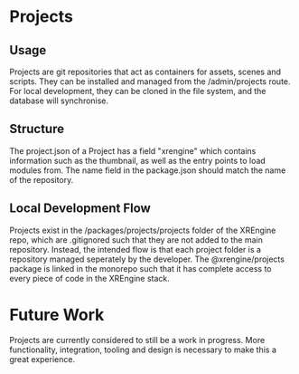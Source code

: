 # Projects

## Usage

Projects are git repositories that act as containers for assets, scenes and scripts. They can be installed and managed from the /admin/projects route. For local development, they can be cloned in the file system, and the database will synchronise.

## Structure

The project.json of a Project has a field "xrengine" which contains information such as the thumbnail, as well as the entry points to load modules from. The name field in the package.json should match the name of the repository.

## Local Development Flow

Projects exist in the /packages/projects/projects folder of the XREngine repo, which are .gitignored such that they are not added to the main repository. Instead, the intended flow is that each project folder is a repository managed seperately by the developer. The @xrengine/projects package is linked in the monorepo such that it has complete access to every piece of code in the XREngine stack.

# Future Work

Projects are currently considered to still be a work in progress. More functionality, integration, tooling and design is necessary to make this a great experience.